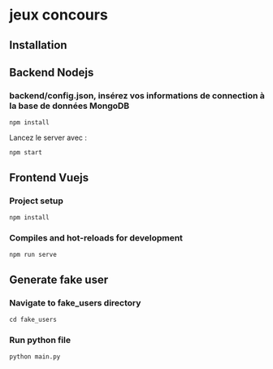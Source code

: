 # jeux concours

## Installation

## Backend Nodejs

### backend/config.json, insérez vos informations de connection à la base de données MongoDB

```console
npm install
```

Lancez le server avec :

```console
npm start
```

## Frontend Vuejs

### Project setup

```console
npm install
```

### Compiles and hot-reloads for development

```console
npm run serve
```

## Generate fake user

### Navigate to fake_users directory

```console
cd fake_users
```

### Run python file

```console
python main.py
```
